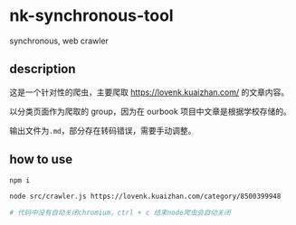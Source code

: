 # nk-synchronous-tool
synchronous, web crawler

## description
这是一个针对性的爬虫，主要爬取 https://lovenk.kuaizhan.com/ 的文章内容。  

以分类页面作为爬取的 group，因为在 ourbook 项目中文章是根据学校存储的。  

输出文件为`.md`，部分存在转码错误，需要手动调整。


## how to use 
```bash
npm i

node src/crawler.js https://lovenk.kuaizhan.com/category/8500399948

# 代码中没有自动关闭chromium，ctrl + c 结束node爬虫会自动关闭
```